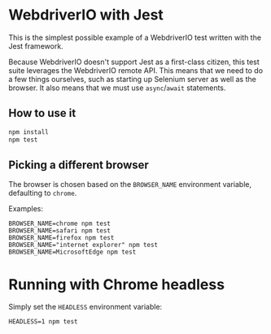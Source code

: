 # WebdriverIO with Jest

This is the simplest possible example of a WebdriverIO test written with the Jest framework.

Because WebdriverIO doesn't support Jest as a first-class citizen, this test suite leverages the
WebdriverIO remote API. This means that we need to do a few things ourselves, such as starting up
Selenium server as well as the browser. It also means that we must use `async`/`await` statements.

## How to use it

```sh
npm install
npm test
```

## Picking a different browser

The browser is chosen based on the `BROWSER_NAME` environment variable, defaulting to `chrome`.

Examples:
```
BROWSER_NAME=chrome npm test
BROWSER_NAME=safari npm test
BROWSER_NAME=firefox npm test
BROWSER_NAME="internet explorer" npm test
BROWSER_NAME=MicrosoftEdge npm test
```

# Running with Chrome headless

Simply set the `HEADLESS` environment variable:
```
HEADLESS=1 npm test
```
